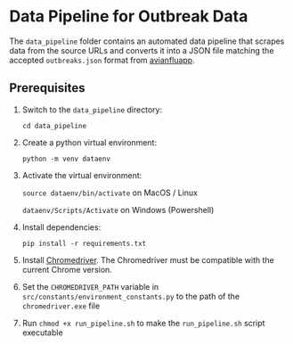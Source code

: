 # Data Pipeline for Outbreak Data

The `data_pipeline` folder contains an automated data pipeline that scrapes data from the source URLs and converts it into a JSON file matching the accepted `outbreaks.json` format from [avianfluapp](https://github.com/UMassCDS/avianfluapp).

## Prerequisites

1. Switch to the `data_pipeline` directory:

   `cd data_pipeline`

2. Create a python virtual environment:

   `python -m venv dataenv`

3. Activate the virtual environment:

   `source dataenv/bin/activate` on MacOS / Linux

   `dataenv/Scripts/Activate` on Windows (Powershell)

4. Install dependencies:

   `pip install -r requirements.txt`
   
5. Install [Chromedriver](https://developer.chrome.com/docs/chromedriver/get-started). The Chromedriver must be compatible with the current Chrome version.
6. Set the `CHROMEDRIVER_PATH` variable in `src/constants/environment_constants.py` to the path of the `chromedriver.exe` file
7. Run `chmod +x run_pipeline.sh` to make the `run_pipeline.sh` script executable





